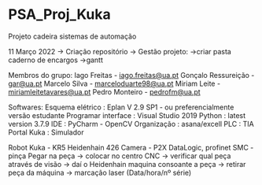 # PSA_Proj_Kuka
Projeto cadeira sistemas de automação

11 Março 2022
-> Criação repositório
-> Gestão projeto: 
                  ->criar pasta caderno de encargos
                  ->gantt

Membros do grupo:
Iago Freitas - iago.freitas@ua.pt
Gonçalo Ressureição - gar@ua.pt
Marcelo Silva - marceloduarte98@ua.pt
Miriam Leite - miriamleitetavares@ua.pt
Pedro Monteiro - pedrofm@ua.pt

Softwares:
Esquema elétrico : Eplan V 2.9 SP1 - ou preferencialmente versão estudante
Programar interface : Visual Studio 2019
                      Python : latest version 3.7.9
IDE : PyCharm - OpenCV
Organização : asana/excell
PLC : TIA Portal
Kuka : Simulador

Robot Kuka - KR5
Heidenhain 426
Camera - P2X DataLogic, profinet
SMC - pinça
Pegar na peça -> colocar no centro CNC -> verificar qual peça através de visão -> daí o Heidenhain maquina consoante a peça -> retirar peça da máquina -> marcação laser (Data/hora/nº série)
